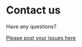 # Contact us

Have any questions? 


[Please post your issues here](https://github.com/bireports/insight/issues)
